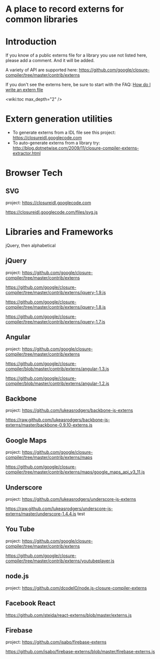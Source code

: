 # A place to record externs for common libraries

# Introduction

If you know of a public externs file for a library you use not listed here, please add a comment.  And it will  be added.

A variety of API are supported here:
https://github.com/google/closure-compiler/tree/master/contrib/externs

If you don't see the externs here, be sure to start with the FAQ:
[How do I write an extern file](FAQ#how-do-i-write-an-externs-file)

<wiki:toc max_depth="2" />

# Extern generation utilities

- To generate externs from a IDL file see this project: https://closureidl.googlecode.com
- To auto-generate externs from a library try: http://blog.dotnetwise.com/2009/11/closure-compiler-externs-extractor.html



# Browser Tech

## SVG

project: https://closureidl.googlecode.com

https://closureidl.googlecode.com/files/svg.js

# Libraries and Frameworks

jQuery, then alphabetical

## jQuery

project: https://github.com/google/closure-compiler/tree/master/contrib/externs

https://github.com/google/closure-compiler/tree/master/contrib/externs/jquery-1.9.js

https://github.com/google/closure-compiler/tree/master/contrib/externs/jquery-1.8.js

https://github.com/google/closure-compiler/tree/master/contrib/externs/jquery-1.7.js

## Angular

project: https://github.com/google/closure-compiler/tree/master/contrib/externs

https://github.com/google/closure-compiler/blob/master/contrib/externs/angular-1.3.js

https://github.com/google/closure-compiler/blob/master/contrib/externs/angular-1.2.js

## Backbone

project: https://github.com/lukeasrodgers/backbone-js-externs

https://raw.github.com/lukeasrodgers/backbone-js-externs/master/backbone-0.9.10-externs.js

## Google Maps

project: https://github.com/google/closure-compiler/tree/master/contrib/externs/maps

https://github.com/google/closure-compiler/tree/master/contrib/externs/maps/google_maps_api_v3_11.js



## Underscore

project: https://github.com/lukeasrodgers/underscore-js-externs

https://raw.github.com/lukeasrodgers/underscore-js-externs/master/underscore-1.4.4.js test

## You Tube

project: https://github.com/google/closure-compiler/tree/master/contrib/externs

https://github.com/google/closure-compiler/tree/master/contrib/externs/youtubeplayer.js

## node.js

project: https://github.com/dcodeIO/node.js-closure-compiler-externs

## Facebook React

https://github.com/steida/react-externs/blob/master/externs.js

## Firebase

project: https://github.com/isabo/firebase-externs

https://github.com/isabo/firebase-externs/blob/master/firebase-externs.js